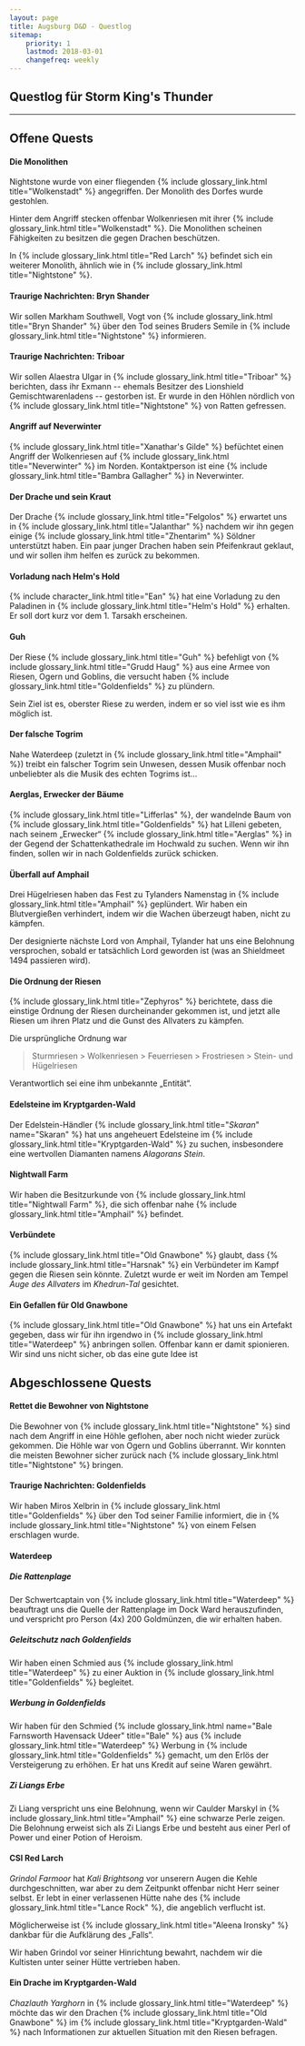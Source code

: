 ```yaml
---
layout: page
title: Augsburg D&D - Questlog
sitemap:
    priority: 1
    lastmod: 2018-03-01
    changefreq: weekly
---
```


## Questlog für Storm King's Thunder

----

## Offene Quests

#### Die Monolithen

Nightstone wurde von einer fliegenden {% include glossary_link.html
title="Wolkenstadt" %} angegriffen. Der Monolith des Dorfes wurde gestohlen.

Hinter dem Angriff stecken offenbar Wolkenriesen mit ihrer {% include
glossary_link.html title="Wolkenstadt" %}. Die Monolithen scheinen Fähigkeiten
zu besitzen die gegen Drachen beschützen.

In {% include glossary_link.html title="Red Larch" %} befindet sich ein
weiterer Monolith, ähnlich wie in {% include glossary_link.html
title="Nightstone" %}.

#### Traurige Nachrichten: Bryn Shander

Wir sollen Markham Southwell, Vogt von {% include glossary_link.html
title="Bryn Shander" %} über den Tod seines Bruders Semile in {% include
glossary_link.html title="Nightstone" %} informieren.

#### Traurige Nachrichten: Triboar

Wir sollen Alaestra Ulgar in {% include glossary_link.html title="Triboar" %} berichten,
dass ihr Exmann -- ehemals Besitzer des Lionshield
Gemischtwarenladens -- gestorben ist. Er wurde in den Höhlen nördlich von {%
include glossary_link.html title="Nightstone" %} von Ratten gefressen.

#### Angriff auf Neverwinter

{% include glossary_link.html title="Xanathar's Gilde" %} befüchtet einen
Angriff der Wolkenriesen auf {% include glossary_link.html
title="Neverwinter" %} im Norden. Kontaktperson ist eine {% include
glossary_link.html title="Bambra Gallagher" %} in Neverwinter.

#### Der Drache und sein Kraut

Der Drache {% include glossary_link.html title="Felgolos" %} erwartet uns in
{% include glossary_link.html title="Jalanthar" %} nachdem wir ihn gegen
einige {% include glossary_link.html title="Zhentarim" %} Söldner unterstützt
haben. Ein paar junger Drachen haben sein Pfeifenkraut geklaut, und wir
sollen ihm helfen es zurück zu bekommen.

#### Vorladung nach Helm's Hold

{% include character_link.html title="Ean" %} hat eine Vorladung zu den
Paladinen in {% include glossary_link.html title="Helm's Hold" %} erhalten.
Er soll dort kurz vor dem 1. Tarsakh erscheinen.

#### Guh

Der Riese {% include glossary_link.html title="Guh" %} befehligt von {%
include glossary_link.html title="Grudd Haug" %} aus eine Armee von Riesen,
Ogern und Goblins, die versucht haben {% include glossary_link.html
title="Goldenfields" %} zu plündern.

Sein Ziel ist es, oberster Riese zu werden, indem er so viel isst wie es ihm
möglich ist.

#### Der falsche Togrim

Nahe Waterdeep (zuletzt in {% include glossary_link.html title="Amphail" %})
treibt ein falscher Togrim sein Unwesen, dessen Musik offenbar noch unbeliebter
als die Musik des echten Togrims ist...

#### Aerglas, Erwecker der Bäume

{% include glossary_link.html title="Lifferlas" %}, der wandelnde Baum von {%
include glossary_link.html title="Goldenfields" %} hat Lilleni gebeten, nach
seinem „Erwecker“ {% include glossary_link.html title="Aerglas" %} in der Gegend
der Schattenkathedrale im Hochwald zu suchen. Wenn wir ihn finden, sollen wir
in nach Goldenfields zurück schicken.

#### Überfall auf Amphail

Drei Hügelriesen haben das Fest zu Tylanders Namenstag in {% include
glossary_link.html title="Amphail" %} geplündert. Wir haben ein Blutvergießen
verhindert, indem wir die Wachen überzeugt haben, nicht zu kämpfen.

Der designierte nächste Lord von Amphail, Tylander hat uns eine Belohnung versprochen, sobald er tatsächlich
Lord geworden ist (was an Shieldmeet 1494 passieren wird).

#### Die Ordnung der Riesen

{% include glossary_link.html title="Zephyros" %} berichtete, dass die einstige
Ordnung der Riesen durcheinander gekommen ist, und jetzt alle Riesen um ihren
Platz und die Gunst des Allvaters zu kämpfen.

Die ursprüngliche Ordnung war

> Sturmriesen > Wolkenriesen > Feuerriesen > Frostriesen > Stein- und Hügelriesen

Verantwortlich sei eine ihm unbekannte „Entität“.

#### Edelsteine im Kryptgarden-Wald

Der Edelstein-Händler {% include glossary_link.html title="*Skaran*"
name="Skaran" %} hat uns angeheuert Edelsteine im {% include
glossary_link.html title="Kryptgarden-Wald" %} zu suchen, insbesondere eine
wertvollen Diamanten namens *Alagorans Stein*.

#### Nightwall Farm

Wir haben die Besitzurkunde von {% include glossary_link.html title="Nightwall Farm" %}, die sich offenbar nahe {% include glossary_link.html title="Amphail" %} befindet.

#### Verbündete

{% include glossary_link.html title="Old Gnawbone" %} glaubt, dass {% include glossary_link.html
 title="Harsnak" %} ein Verbündeter im Kampf gegen die Riesen sein könnte. Zuletzt wurde
er weit im Norden am Tempel *Auge des Allvaters* im *Khedrun-Tal* gesichtet.

#### Ein Gefallen für Old Gnawbone

{% include glossary_link.html title="Old Gnawbone" %} hat uns ein Artefakt gegeben, dass
wir für ihn irgendwo in {% include glossary_link.html title="Waterdeep" %} anbringen sollen.
Offenbar kann er damit spionieren. Wir sind uns nicht sicher, ob das eine gute Idee ist


## Abgeschlossene Quests

#### Rettet die Bewohner von Nightstone

Die Bewohner von {% include glossary_link.html title="Nightstone" %} sind
nach dem Angriff in eine Höhle geflohen, aber noch nicht wieder zurück
gekommen. Die Höhle war von Ogern und Goblins überrannt. Wir konnten die
meisten Bewohner sicher zurück nach {% include glossary_link.html
title="Nightstone" %} bringen.

#### Traurige Nachrichten: Goldenfields

Wir haben Miros Xelbrin in {% include glossary_link.html title="Goldenfields"
%} über den Tod seiner Familie informiert, die in {% include
glossary_link.html title="Nightstone" %} von einem Felsen erschlagen wurde.

#### **Waterdeep**

##### Die Rattenplage

Der Schwertcaptain von {% include glossary_link.html title="Waterdeep" %} beauftragt
uns die Quelle der Rattenplage im Dock Ward herauszufinden, und
verspricht pro Person (4x) 200 Goldmünzen, die wir erhalten haben.

##### Geleitschutz nach Goldenfields

Wir haben einen Schmied aus {% include glossary_link.html title="Waterdeep"
%} zu einer Auktion in {% include glossary_link.html title="Goldenfields" %} begleitet.

##### Werbung in Goldenfields

Wir haben für den Schmied {% include glossary_link.html name="Bale Farnsworth
Havensack Udeer" title="Bale" %} aus {% include glossary_link.html
title="Waterdeep" %} Werbung in {% include glossary_link.html
title="Goldenfields" %} gemacht, um den Erlös der Versteigerung zu erhöhen.
Er hat uns Kredit auf seine Waren gewährt.

##### Zi Liangs Erbe

Zi Liang verspricht uns eine Belohnung, wenn wir Caulder Marskyl in {% include
glossary_link.html title="Amphail" %} eine schwarze Perle zeigen. Die Belohnung
erweist sich als Zi Liangs Erbe und besteht aus einer Perl of Power und einer
Potion of Heroism.

#### CSI Red Larch

*Grindol Farmoor* hat *Kali Brightsong* vor unserern Augen die Kehle durchgeschnitten, war aber zu dem Zeitpunkt
offenbar nicht Herr seiner selbst. Er lebt in einer verlassenen Hütte nahe des
{% include glossary_link.html title="Lance Rock" %}, die angeblich verflucht
ist.

Möglicherweise ist {% include glossary_link.html title="Aleena Ironsky" %} dankbar
für die Aufklärung des „Falls“.

Wir haben Grindol vor seiner Hinrichtung bewahrt, nachdem wir die Kultisten unter seiner Hütte vertrieben haben.

#### Ein Drache im Kryptgarden-Wald

*Chazlauth Yarghorn* in {% include glossary_link.html title="Waterdeep" %} möchte
das wir den Drachen {% include glossary_link.html title="Old Gnawbone" %} im
{% include glossary_link.html title="Kryptgarden-Wald" %} nach Informationen
zur aktuellen Situation mit den Riesen befragen.
